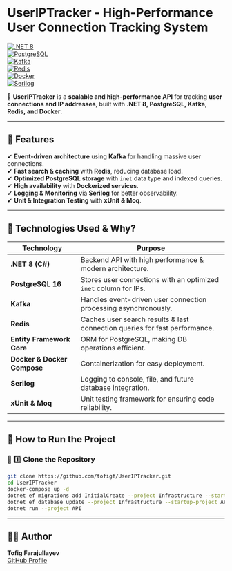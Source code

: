 # **UserIPTracker - High-Performance User Connection Tracking System**  
[![.NET 8](https://img.shields.io/badge/.NET-8.0-blue)](https://dotnet.microsoft.com/en-us/)  
[![PostgreSQL](https://img.shields.io/badge/PostgreSQL-16.3-blue)](https://www.postgresql.org/)  
[![Kafka](https://img.shields.io/badge/Kafka-Event--Driven-orange)](https://kafka.apache.org/)  
[![Redis](https://img.shields.io/badge/Redis-Caching-red)](https://redis.io/)  
[![Docker](https://img.shields.io/badge/Docker-Containerization-blue)](https://www.docker.com/)  
[![Serilog](https://img.shields.io/badge/Logging-Serilog-green)](https://serilog.net/)  

📌 **UserIPTracker** is a **scalable and high-performance API** for tracking **user connections and IP addresses**, built with **.NET 8, PostgreSQL, Kafka, Redis, and Docker**.  

---

## **🚀 Features**
✔ **Event-driven architecture** using **Kafka** for handling massive user connections.  
✔ **Fast search & caching** with **Redis**, reducing database load.  
✔ **Optimized PostgreSQL storage** with `inet` data type and indexed queries.  
✔ **High availability** with **Dockerized services**.  
✔ **Logging & Monitoring** via **Serilog** for better observability.  
✔ **Unit & Integration Testing** with **xUnit & Moq**.  

---

## **📌 Technologies Used & Why?**
| **Technology**  | **Purpose** |
|---------------|-------------|
| **.NET 8 (C#)** | Backend API with high performance & modern architecture. |
| **PostgreSQL 16** | Stores user connections with an optimized `inet` column for IPs. |
| **Kafka** | Handles event-driven user connection processing asynchronously. |
| **Redis** | Caches user search results & last connection queries for fast performance. |
| **Entity Framework Core** | ORM for PostgreSQL, making DB operations efficient. |
| **Docker & Docker Compose** | Containerization for easy deployment. |
| **Serilog** | Logging to console, file, and future database integration. |
| **xUnit & Moq** | Unit testing framework for ensuring code reliability. |

---

## **📌 How to Run the Project**
### **🔹 1️⃣ Clone the Repository**
```sh
git clone https://github.com/tofigf/UserIPTracker.git
cd UserIPTracker
docker-compose up -d
dotnet ef migrations add InitialCreate --project Infrastructure --startup-project API
dotnet ef database update --project Infrastructure --startup-project API
dotnet run --project API
 ``` 

---
## 🧑‍💻 Author
**Tofig Farajullayev**  
[GitHub Profile](https://github.com/tofigf)











